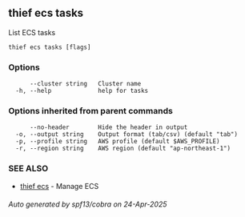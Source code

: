 ## thief ecs tasks

List ECS tasks

```
thief ecs tasks [flags]
```

### Options

```
      --cluster string   Cluster name
  -h, --help             help for tasks
```

### Options inherited from parent commands

```
      --no-header        Hide the header in output
  -o, --output string    Output format (tab/csv) (default "tab")
  -p, --profile string   AWS profile (default $AWS_PROFILE)
  -r, --region string    AWS region (default "ap-northeast-1")
```

### SEE ALSO

* [thief ecs](thief_ecs.md)	 - Manage ECS

###### Auto generated by spf13/cobra on 24-Apr-2025

